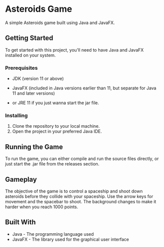 # Asteroids Game

A simple Asteroids game built using Java and JavaFX.

## Getting Started

To get started with this project, you'll need to have Java and JavaFX installed on your system.

### Prerequisites

* JDK (version 11 or above)
* JavaFX (included in Java versions earlier than 11, but separate for Java 11 and later versions)

* or JRE 11 if you just wanna start the jar file.

### Installing

1. Clone the repository to your local machine.
2. Open the project in your preferred Java IDE.

## Running the Game

To run the game, you can either compile and run the source files directly, or just start the .jar file from the releases section.

## Gameplay

The objective of the game is to control a spaceship and shoot down asteroids before they collide with your spaceship. Use the arrow keys for movement and the spacebar to shoot.
The background changes to make it harder when you reach 1000 points.

## Built With

* Java - The programming language used
* JavaFX - The library used for the graphical user interface
